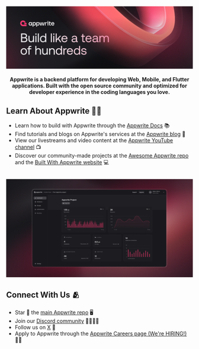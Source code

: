 <br />
<p align="center">
    <a href="https://appwrite.io" target="_blank"><img src="/profile/images/banner.png" alt="Appwrite Banner"></a>
    <br />
    <br />
    <b>Appwrite is a backend platform for developing Web, Mobile, and Flutter applications. Built with the open source community and optimized for developer experience in the coding languages you love.</b>
</p>

<h2>Learn About Appwrite 🧑‍🎓</h2>

<ul>
    <li>Learn how to build with Appwrite through the <a href="https://appwrite.io/docs">Appwrite Docs</a> 📚 </li>
    <li>Find tutorials and blogs on Appwrite's services at the <a href="https://appwrite.io/blog">Appwrite blog</a> 📝</li>
    <li>View our livestreams and video content at the <a href="https://youtube.com/c/Appwrite">Appwrite YouTube channel</a> 📺</li>
    <li>Discover our community-made projects at the <a href="https://github.com/appwrite/awesome-appwrite">Awesome Appwrite repo</a> and the <a href="https://builtwith.appwrite.io/">Built With Appwrite website</a> 💻</li>
</ul>

<br />
<a href="https://github.com/appwrite/appwrite"><img height=auto src="https://raw.githubusercontent.com/appwrite/appwrite/master/public/images/github.png" alt="Visit the Appwrite repo"></a>

<h2>Connect With Us 🫂</h2>
<ul>
    <li>Star 🌟 the <a href="https://github.com/appwrite/appwrite/stargazers">main Appwrite repo</a> 🖥️</li>
    <li>Join our <a href="https://appwrite.io/discord?r=orgrepo">Discord community</a> 👨‍👩‍👧‍👦</li>
    <li>Follow us on <a href="https://x.com/appwrite">X</a> 🐤</li>
    <li>Apply to Appwrite through the <a href="https://appwrite.io/company/careers">Appwrite Careers page (We're HIRING!)</a> 🧑‍💻</li>
</ul>
